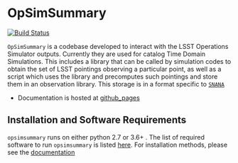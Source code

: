 # OpSimSummary

[![Build Status](https://travis-ci.org/LSSTDESC/OpSimSummary.svg?branch=master)](https://travis-ci.org/LSSTDESC/OpSimSummary)

`OpSimSummary` is a codebase developed to interact with the LSST Operations Simulator outputs. Currently they are used for catalog Time Domain Simulations. 
This includes a library that can be called by simulation codes to obtain the set of LSST pointings observing a particular point, as well as a script which uses
the library and precomputes such pointings and store them in an observation library. This storage is in a format specific to [`SNANA`](http://snana.uchicago.edu/)

- Documentation is hosted at [github_pages](https://lsstdesc.github.io/OpSimSummary/build/html/index.html)

## Installation  and Software Requirements

`opsimsummary` runs on either python 2.7 or 3.6+ . The list of required software to run `opsimsummary` is listed [here](./install/requirements.md). For installation methods, please see the [documentation](https://lsstdesc.github.io/OpSimSummary/build/html/Installation.html)

